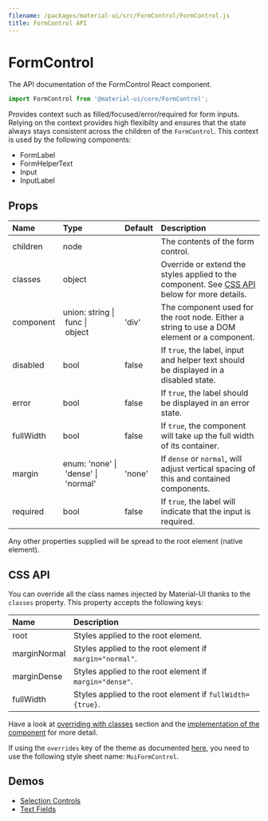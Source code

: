 ```yaml
---
filename: /packages/material-ui/src/FormControl/FormControl.js
title: FormControl API
---
```


<!--- This documentation is automatically generated, do not try to edit it. -->

# FormControl

<p class="description">The API documentation of the FormControl React component.</p>

```js
import FormControl from '@material-ui/core/FormControl';
```

Provides context such as filled/focused/error/required for form inputs.
Relying on the context provides high flexibilty and ensures that the state always stays
consistent across the children of the `FormControl`.
This context is used by the following components:
 - FormLabel
 - FormHelperText
 - Input
 - InputLabel

## Props

| Name | Type | Default | Description |
|:-----|:-----|:--------|:------------|
| <span class="prop-name">children</span> | <span class="prop-type">node |   | The contents of the form control. |
| <span class="prop-name">classes</span> | <span class="prop-type">object |   | Override or extend the styles applied to the component. See [CSS API](#css-api) below for more details. |
| <span class="prop-name">component</span> | <span class="prop-type">union:&nbsp;string&nbsp;&#124;<br>&nbsp;func&nbsp;&#124;<br>&nbsp;object<br> | <span class="prop-default">'div'</span> | The component used for the root node. Either a string to use a DOM element or a component. |
| <span class="prop-name">disabled</span> | <span class="prop-type">bool | <span class="prop-default">false</span> | If `true`, the label, input and helper text should be displayed in a disabled state. |
| <span class="prop-name">error</span> | <span class="prop-type">bool | <span class="prop-default">false</span> | If `true`, the label should be displayed in an error state. |
| <span class="prop-name">fullWidth</span> | <span class="prop-type">bool | <span class="prop-default">false</span> | If `true`, the component will take up the full width of its container. |
| <span class="prop-name">margin</span> | <span class="prop-type">enum:&nbsp;'none'&nbsp;&#124;<br>&nbsp;'dense'&nbsp;&#124;<br>&nbsp;'normal'<br> | <span class="prop-default">'none'</span> | If `dense` or `normal`, will adjust vertical spacing of this and contained components. |
| <span class="prop-name">required</span> | <span class="prop-type">bool | <span class="prop-default">false</span> | If `true`, the label will indicate that the input is required. |

Any other properties supplied will be spread to the root element (native element).

## CSS API

You can override all the class names injected by Material-UI thanks to the `classes` property.
This property accepts the following keys:


| Name | Description |
|:-----|:------------|
| <span class="prop-name">root</span> | Styles applied to the root element.
| <span class="prop-name">marginNormal</span> | Styles applied to the root element if `margin="normal"`.
| <span class="prop-name">marginDense</span> | Styles applied to the root element if `margin="dense"`.
| <span class="prop-name">fullWidth</span> | Styles applied to the root element if `fullWidth={true}`.

Have a look at [overriding with classes](/customization/overrides#overriding-with-classes) section
and the [implementation of the component](https://github.com/mui-org/material-ui/tree/master/packages/material-ui/src/FormControl/FormControl.js)
for more detail.

If using the `overrides` key of the theme as documented
[here](/customization/themes#customizing-all-instances-of-a-component-type),
you need to use the following style sheet name: `MuiFormControl`.

## Demos

- [Selection Controls](/demos/selection-controls)
- [Text Fields](/demos/text-fields)

